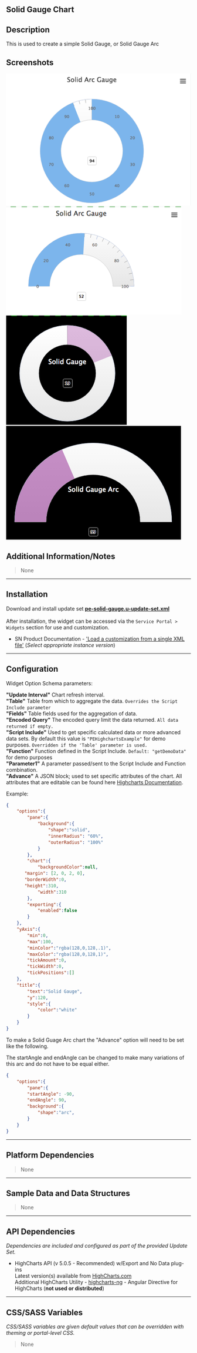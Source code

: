 ## Solid Gauge Chart

## Description

This is used to create a simple Solid Gauge, or Solid Gauge Arc

## Screenshots
![](../../images/pe-solid-gauge-chart.png)
![](../../images/pe-solid-gauge-arc-chart.png)
![alt text](../../images/pe-solid-gauge-modified-chart.png "Modified Version Using Advanced")
![alt text](../../images/pe-solid-gauge-arc-modified-chart.png "Modified Version Using Advanced")

## Additional Information/Notes 
> None
---
## Installation
Download and install update set **[pe-solid-gauge.u-update-set.xml](pe-solid-gauge.u-update-set.xml)** <br/><br/>
After installation, the widget can be accessed via the `Service Portal > Widgets` section for use and customization.<br/>
* SN Product Documentation - ['Load a customization from a single XML file'](https://docs.servicenow.com/search?q=Load+a+customization+from+a+single+XML+file)   (<i>Select appropriate instance version</i>)

---
## Configuration
Widget Option Schema parameters:

**"Update Interval"** Chart refresh interval.<br/>
**"Table"** Table from which to aggregate the data. `Overrides the Script Include parameter`<br/>
**"Fields"** Table fields used for the aggregation of data.<br/>
**"Encoded Query"** The encoded query limit the data returned.  `All data returned if empty.`<br/>
**"Script Include"** Used to get specific calculated data or more advanced data sets. By default this value is `"PEHighchartsExample"` for demo purposes. `Overridden if the 'Table' parameter is used.`<br/>
**"Function"** Function defined in the Script Include. `Default: "getDemoData"` for demo purposes<br/>
**"Parameter1"** A parameter passed/sent to the Script Include and Function combination.<br/>
**"Advance"** A JSON block; used to set specific attributes of the chart. All attributes that are editable can be found here [Highcharts Documentation](http://api.highcharts.com/highcharts). <br/>

Example:
```json
{
	"options":{
		"pane":{
			"background":{
				"shape":"solid",
				"innerRadius": "60%",
				"outerRadius": "100%"
			}
		},
		"chart":{
			"backgroundColor":null,
       "margin": [2, 0, 2, 0],
       "borderWidth":0,
       "height":310,
			"width":310
		},
		"exporting":{
			"enabled":false
		}
	},
	"yAxis":{
		"min":0,
		"max":100,
		"minColor":"rgba(128,0,128,.1)",
		"maxColor":"rgba(128,0,128,1)",
		"tickAmount":0,
		"tickWidth":0,
		"tickPositions":[]
	},
	"title":{
		"text":"Solid Gauge",
		"y":120,
		"style":{
			"color":"white"
		}
	}
}
```

To make a Solid Guage Arc chart the "Advance" option will need to be set like the following.

The startAngle and endAngle can be changed to make many variations of this arc and do not have to be equal either.

```json
{
	"options":{
		"pane":{
		"startAngle": -90,
		"endAngle": 90,
		"background":{
			"shape":"arc",
		}
	}
}
```


---
## Platform Dependencies
> None
---
## Sample Data and Data Structures
> None
---
## API Dependencies
<i>Dependencies are included and configured as part of the provided Update Set.</i>

* HighCharts API (v 5.0.5 - Recommended)  w/Export and No Data plug-ins
  <br/>Latest version(s) available from [HighCharts.com](http://http://www.highcharts.com/products/highcharts/)
  <br/>Additional HighCharts Utility - [highcharts-ng](https://github.com/pablojim/highcharts-ng) - Angular Directive for HighCharts (__not used or distributed__)

---
## CSS/SASS Variables
_CSS/SASS variables are given default values that can be overridden with theming or portal-level CSS._
> None

